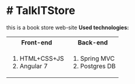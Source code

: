 
<h1># TalkITStore</h1>
<p>
  this is a book store web-site
  <b>Used technologies:</b>
<table>
  <tr>
    <th>
      Front-end
    </th>
    <th>
      Back-end
    </th>
  </tr>
  <tr>
    <td>
      <ol type="point">
        <li>HTML+CSS+JS</li>
        <li>Angular 7</li>
      </ol>
    </td>
    <td>
      <ol>
        <li>Spring MVC</li>
        <li>Postgres DB</li>
      </ol>
    </td>
  </tr>
</table>
